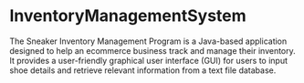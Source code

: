 # InventoryManagementSystem
The Sneaker Inventory Management Program is a Java-based application designed to help an ecommerce business track and manage their inventory. It provides a user-friendly graphical user interface (GUI) for users to input shoe details and retrieve relevant information from a text file database.
